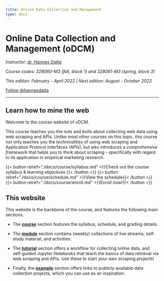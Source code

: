 ```yaml
---
title: Online Data Collection and Management
type: docs
---
```


# Online Data Collection and Management (oDCM)

_Instructor: [dr. Hannes Datta](https://hannesdatta.com)_ 

_Course codes: 328060-M3 (fall, block 1) and 328061-M3 (spring, block 3)_

_This edition: February - April 2022 | Next edition: August - October 2022_

<a class="github-button" href="https://github.com/hannesdatta" aria-label="Follow @hannesdatta on GitHub">Follow @hannesdatta</a>

-------

## Learn how to mine the web

Welcome to the course website of oDCM.

This course teaches you the nuts and bolts about collecting web data using web scraping and APIs. Unlike most other courses on this topic, this course not only teaches you the *technicalities* of using web scraping and Application Protocol Interfaces (APIs), but also introduces a *comprehensive framework* that helps you to *think* about scraping - specifically with regard to its application in empirical marketing research.


{{< button relref="./docs/course/syllabus.md" >}}Check out the course syllabus & learning objectives {{< /button >}}
{{< button relref="./docs/course/schedule.md" >}}View the schedule{{< /button >}}
{{< button relref="./docs/course/enroll.md" >}}Enroll now!{{< /button >}}

## This website

This website is the backbone of the course, and features the following main sections.

- The [__course__](docs/course) section features the syllabus, schedule, and grading details.

- The __[module](docs/modules)__ section contains (weekly) collections of live streams, self-study material, and activities.

- The [__tutorial__](docs/tutorials) section offers a workflow for collecting online data, and self-guided Jupyter Notebooks that teach the basics of data retrieval via web scraping and APIs. Use these to start your own scraping projects!

- Finally, the [__example__](docs/examples) section offers links to publicly available data collection projects, which you can use as an inspiration.
